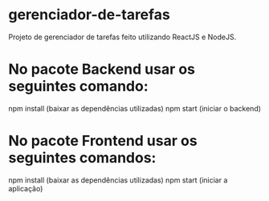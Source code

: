 # gerenciador-de-tarefas

Projeto de gerenciador de tarefas feito utilizando ReactJS e NodeJS.


# No pacote Backend usar os seguintes comando:
npm install (baixar as dependências utilizadas) 
npm start (iniciar o backend)

# No pacote Frontend usar os seguintes comandos:
npm install (baixar as dependências utilizadas)
npm start (iniciar a aplicação)

